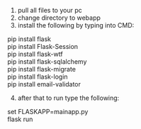 1. pull all files to your pc  
2. change directory to webapp  
3. install the following by typing into CMD:  
  
pip install flask  
pip install Flask-Session  
pip install flask-wtf  
pip install flask-sqlalchemy  
pip install flask-migrate  
pip install flask-login  
pip install email-validator  
  
4. after that to run type the following:  
  
set FLASKAPP=mainapp.py  
flask run  
